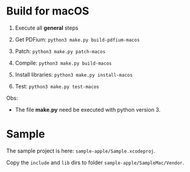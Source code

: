 # Build for macOS

1. Execute all **general** steps

2. Get PDFium:
```python3 make.py build-pdfium-macos```

3. Patch:
```python3 make.py patch-macos```

4. Compile:
```python3 make.py build-macos```

5. Install libraries:
```python3 make.py install-macos```

6. Test:
```python3 make.py test-macos```

Obs:
- The file **make.py** need be executed with python version 3.

# Sample

The sample project is here: `sample-apple/Sample.xcodeproj`.

Copy the `include` and `lib` dirs to folder `sample-apple/SampleMac/Vendor`.
